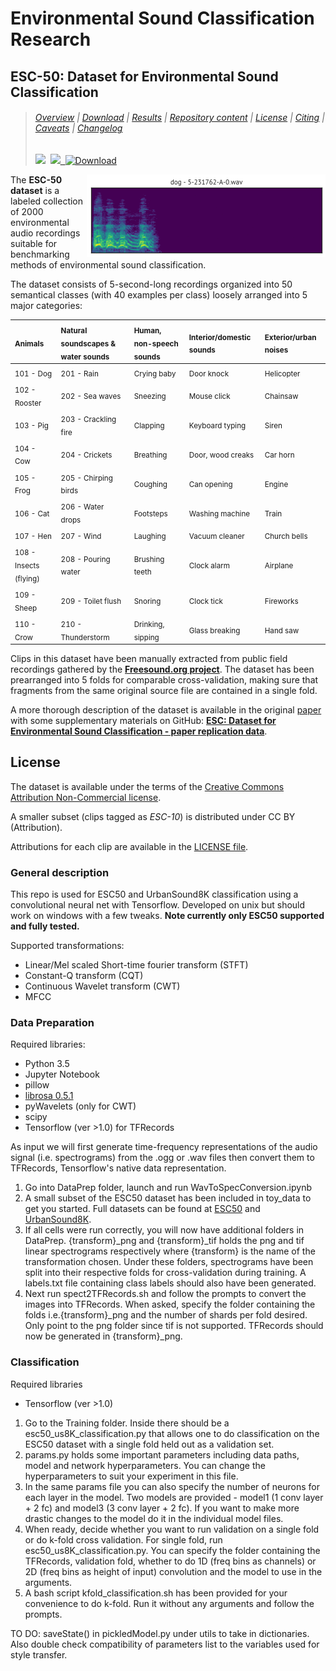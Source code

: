 # Environmental Sound Classification Research

## ESC-50: Dataset for Environmental Sound Classification

> ###### [Overview](#esc-50-dataset-for-environmental-sound-classification) | [Download](#download) | [Results](#results) | [Repository content](#repository-content) | [License](#license) | [Citing](#citing) | [Caveats](#caveats) | [Changelog](#changelog)
>
> <a href="https://circleci.com/gh/karoldvl/ESC-50"><img src="https://circleci.com/gh/karoldvl/ESC-50.svg?style=svg" /></a>&nbsp;
<a href="LICENSE"><img src="https://img.shields.io/badge/license-CC%20BY--NC-blue.svg" />&nbsp;
<a href="https://github.com/karoldvl/ESC-50/archive/master.zip"><img src="https://img.shields.io/badge/download-.zip-ff69b4.svg" alt="Download" /></a>&nbsp;

<img src="esc50.gif" alt="ESC-50 clip preview" title="ESC-50 clip preview" align="right" />

The **ESC-50 dataset** is a labeled collection of 2000 environmental audio recordings suitable for benchmarking methods of environmental sound classification.

The dataset consists of 5-second-long recordings organized into 50 semantical classes (with 40 examples per class) loosely arranged into 5 major categories:

| <sub>Animals</sub> | <sub>Natural soundscapes & water sounds </sub> | <sub>Human, non-speech sounds</sub> | <sub>Interior/domestic sounds</sub> | <sub>Exterior/urban noises</sub> |
| :--- | :--- | :--- | :--- | :--- |
| <sub>101 - Dog</sub> | <sub>201 - Rain</sub> | <sub>Crying baby</sub> | <sub>Door knock</sub> | <sub>Helicopter</sub></sub> |
| <sub>102 - Rooster</sub> | <sub>202 - Sea waves</sub> | <sub>Sneezing</sub> | <sub>Mouse click</sub> | <sub>Chainsaw</sub> |
| <sub>103 - Pig</sub> | <sub>203 - Crackling fire</sub> | <sub>Clapping</sub> | <sub>Keyboard typing</sub> | <sub>Siren</sub> |
| <sub>104 - Cow</sub> | <sub>204 - Crickets</sub> | <sub>Breathing</sub> | <sub>Door, wood creaks</sub> | <sub>Car horn</sub> |
| <sub>105 - Frog</sub> | <sub>205 - Chirping birds</sub> | <sub>Coughing</sub> | <sub>Can opening</sub> | <sub>Engine</sub> |
| <sub>106 - Cat</sub> | <sub>206 - Water drops</sub> | <sub>Footsteps</sub> | <sub>Washing machine</sub> | <sub>Train</sub> |
| <sub>107 - Hen</sub> | <sub>207 - Wind</sub> | <sub>Laughing</sub> | <sub>Vacuum cleaner</sub> | <sub>Church bells</sub> |
| <sub>108 - Insects (flying)</sub> | <sub>208 - Pouring water</sub> | <sub>Brushing teeth</sub> | <sub>Clock alarm</sub> | <sub>Airplane</sub> |
| <sub>109 - Sheep</sub> | <sub>209 - Toilet flush</sub> | <sub>Snoring</sub> | <sub>Clock tick</sub> | <sub>Fireworks</sub> |
| <sub>110 - Crow</sub> | <sub>210 - Thunderstorm</sub> | <sub>Drinking, sipping</sub> | <sub>Glass breaking</sub> | <sub>Hand saw</sub> |

Clips in this dataset have been manually extracted from public field recordings gathered by the **[Freesound.org project](http://freesound.org/)**. The dataset has been prearranged into 5 folds for comparable cross-validation, making sure that fragments from the same original source file are contained in a single fold.

A more thorough description of the dataset is available in the original [paper](http://karol.piczak.com/papers/Piczak2015-ESC-Dataset.pdf) with some supplementary materials on GitHub: **[ESC: Dataset for Environmental Sound Classification - paper replication data](https://github.com/karoldvl/paper-2015-esc-dataset)**.

## License

The dataset is available under the terms of the [Creative Commons Attribution Non-Commercial license](http://creativecommons.org/licenses/by-nc/3.0/).

A smaller subset (clips tagged as *ESC-10*) is distributed under CC BY (Attribution).

Attributions for each clip are available in the [ LICENSE file](LICENSE).

### General description
This repo is used for ESC50 and UrbanSound8K classification using a convolutional neural net with Tensorflow. Developed on unix but should work on windows with a few tweaks. **Note currently only ESC50 supported and fully tested.**

Supported transformations:
* Linear/Mel scaled Short-time fourier transform (STFT)
* Constant-Q transform (CQT)
* Continuous Wavelet transform (CWT)
* MFCC

### Data Preparation
Required libraries:
* Python 3.5
* Jupyter Notebook
* pillow
* [librosa 0.5.1](https://librosa.github.io/librosa/install.html)
* pyWavelets (only for CWT)
* scipy
* Tensorflow (ver >1.0) for TFRecords

As input we will first generate time-frequency representations of the audio signal (i.e. spectrograms) from the .ogg or .wav files then convert them to TFRecords, Tensorflow's native data representation.
1. Go into DataPrep folder, launch and run WavToSpecConversion.ipynb
2. A small subset of the ESC50 dataset has been included in toy_data to get you started. Full datasets can be found at [ESC50](https://github.com/karoldvl/ESC-50) and [UrbanSound8K](https://serv.cusp.nyu.edu/projects/urbansounddataset/urbansound8k.html).
3. If all cells were run correctly, you will now have additional folders in DataPrep. {transform}_png and {transform}_tif holds the png and tif linear spectrograms respectively where {transform} is the name of the transformation chosen. Under these folders, spectrograms have been split into their respective folds for cross-validation during training. A labels.txt file containing class labels should also have been generated.
4. Next run spect2TFRecords.sh and follow the prompts to convert the images into TFRecords. When asked, specify the folder containing the folds i.e.{transform}_png and the number of shards per fold desired. Only point to the png folder since tif is not supported. TFRecords should now be generated in {transform}_png.

### Classification
Required libraries 
* Tensorflow (ver >1.0)

1. Go to the Training folder. Inside there should be a esc50_us8K_classification.py that allows one to do classification on the ESC50 dataset with a single fold held out as a validation set.
2. params.py holds some important parameters including data paths, model and network hyperparameters. You can change the hyperparameters to suit your experiment in this file.
3. In the same params file you can also specify the number of neurons for each layer in the model. Two models are provided - model1 (1 conv layer + 2 fc) and model3 (3 conv layer + 2 fc). If you want to make more drastic changes to the model do it in the individual model files.
4. When ready, decide whether you want to run validation on a single fold or do k-fold cross validation. For single fold, run esc50_us8K_classification.py. You can specify the folder containing the TFRecords, validation fold, whether to do 1D (freq bins as channels) or 2D (freq bins as height of input) convolution and the model to use in the arguments. 
5. A bash script kfold_classification.sh has been provided for your convenience to do k-fold. Run it without any arguments and follow the prompts.

TO DO: saveState() in pickledModel.py under utils to take in dictionaries. Also double check compatibility of parameters list to the variables used for style transfer.
